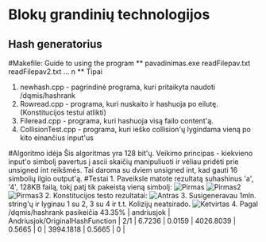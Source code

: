 # Blokų grandinių technologijos


## Hash generatorius

#Makefile: Guide to using the program
** pavadinimas.exe readFilepav.txt <tipas> readFilepav2.txt <tipas> ... n ** 
	Tipai
1. newhash.cpp - pagrindinė programa, kuri pritaikyta naudoti /dqmis/hashrank
2. Rowread.cpp - programa, kuri nuskaito ir hashuoja po eilutę. (Konstitucijos testui atlikti)
3. Fileread.cpp - programa, kuri hashuoja visą failo content'ą.
4. CollisionTest.cpp - programa, kuri ieško collision'ų lygindama vieną po kito einančius input'us

#Algoritmo idėja
	Šis algoritmas yra 128 bit'ų. Veikimo principas - kiekvieno input'o simbolį pavertus į ascii skaičių manipuliuoti ir vėliau pridėti prie unsigned int reikšmės. Tai daroma su dviem unsigned int, kad gauti 16 simbolių ilgio output'ą.
#Testai
	1. Paveiksle matote rezultatą suhashinus 'a', '4', 128KB failą, tokį patį tik pakeistą vieną simbolį:
		![Pirmas](https://i.imgur.com/W6nXX9l.png)
		![Pirmas2](https://i.imgur.com/ycDvbrW.png)
		![Pirmas3](https://i.imgur.com/LsrBx1L.png)
	2. Konstitucijos testo rezultatai:
		![Antras](https://i.imgur.com/S0mDeVl.png)
	3. Susigeneravau 1mln. string'ų ir lyginau 1 su 2, 3 su 4 ir t.t. Kolizijų neatsirado.
		![Ketvirtas](https://i.imgur.com/fpFXlsN.png)
	4. Pagal /dqmis/hashrank pasikeičia  43.35%
	| andriusjok  | Andriusjok/OriginalHashFunction | 2/1          | 6.7236         | 0.0159 | 4026.8039  | 0.5665 | 0    | 3994.1818  | 0.5665 | 0  |
